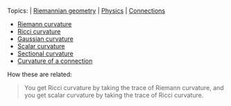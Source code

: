 Topics: 
| [Riemannian geometry](Riemannian%20geometry.md) 
| [Physics](Physics.md) 
| [Connections](connection.md)

- [Riemann curvature](Riemann%20curvature)
- [Ricci curvature](Ricci%20curvature.md)
- [Gaussian curvature](Gaussian%20curvature)
- [Scalar curvature](Scalar%20curvature)
- [Sectional curvature](Sectional%20curvature)
- [Curvature of a connection](curvature%20of%20a%20connection.md)

How these are related:

> You get Ricci curvature by taking the trace of Riemann curvature, and you get scalar curvature by taking the trace of Ricci curvature.
